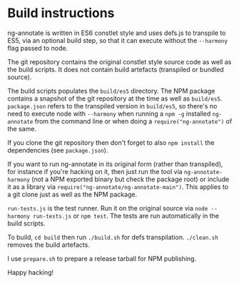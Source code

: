 # Build instructions
ng-annotate is written in ES6 constlet style and uses defs.js to transpile
to ES5, via an optional build step, so that it can execute without the
`--harmony` flag passed to node.

The git repository contains the original constlet style source code as well
as the build scripts. It does not contain build artefacts (transpiled or
bundled source).

The build scripts populates the `build/es5` directory.
The NPM package contains a snapshot of the git repository at the time as
well as `build/es5`. `package.json` refers to the transpiled version in
`build/es5`, so there's no need to execute node with `--harmony` when
running a `npm -g` installed `ng-annotate` from the command line or when
doing a `require("ng-annotate")` of the same.

If you clone the git repository then don't forget to also `npm install` the
dependencies (see `package.json`).

If you want to run ng-annotate in its original form (rather than
transpiled), for instance if you're hacking on it, then just run the tool
via `ng-annotate-harmony` (not a NPM exported binary but check the package
root) or include it as a library via
`require("ng-annotate/ng-annotate-main")`. This applies to a git clone just
as well as the NPM package.

`run-tests.js` is the test runner. Run it on the original source via
`node --harmony run-tests.js` or `npm test`. The tests are run automatically
in the build scripts.

To build, `cd build` then run `./build.sh` for defs transpilation.
`./clean.sh` removes the build artefacts.

I use `prepare.sh` to prepare a release tarball for NPM publishing.

Happy hacking!
